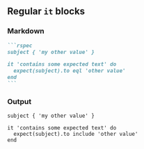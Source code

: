 ## Regular `it` blocks

### Markdown

````markdown
```rspec
subject { 'my other value' }

it 'contains some expected text' do
  expect(subject).to eql 'other value'
end
```
````

### Output

```rspec
subject { 'my other value' }

it 'contains some expected text' do
  expect(subject).to include 'other value'
end
```
